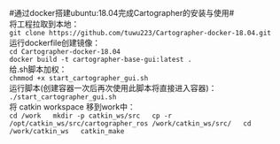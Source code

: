#通过docker搭建ubuntu:18.04完成Cartographer的安装与使用#  
将工程拉取到本地：  
`git clone https://github.com/tuwu223/Cartographer-docker-18.04.git`  
运行dockerfile创建镜像：  
`cd Cartographer-docker-18.04`  
`docker build -t cartographer-base-gui:latest .`  
给.sh脚本加权：  
`chmmod +x start_cartographer_gui.sh`  
运行脚本(创建容器一次后再次使用此脚本将直接进入容器)：  
`./start_cartographer_gui.sh`  
将 catkin workspace 移到work中：  
`cd /work  
mkdir -p catkin_ws/src  
cp -r /opt/catkin_ws/src/cartographer_ros /work/catkin_ws/src/  
cd /work/catkin_ws  
catkin_make`
